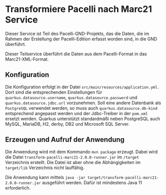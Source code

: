 # Transformiere Pacelli nach Marc21 Service

Dieser Service ist Teil des Pacelli-GND-Projekts, das die Daten, die im 
Rahmen der Erstellung der Pacelli-Edition erfasst worden sind, in die
GND überführt.

Dieser Teilservice überführt die Daten aus dem Pacelli-Format in das 
Marc21-XML-Format.

## Konfiguration

Die Konfiguration erfolgt in der Datei `src/main/resources/application.yml`. Dort sind die entsprechenden 
Einstellungen für `quarkus.datasource.username`, `quarkus.datasource.password` und `quarkus.datasource.jdbc.url`
vorzunehmen. Soll eine andere Datenbank als `PostgreSQL` verwendet werden, so muss auch `quarkus.datasource.db-kind`
entsprechend angepasst werden und der Jdbc-Treiber in der `pom.xml` ersetzt werden. Quarkus unterstützt standardmäßi 
neben PostgreSQL auch MySQL, MariaDB, H2, derby, DB2 und Microsoft SQL Server.
  
## Erzeugen und Aufruf der Anwendung

Die Anwendung wird mit dem Kommando `mvn package` erzeugt.
Dabei wird die Datei `transform-pacelli-marc21-2.0.0-runner.jar` im `/target` Verzeichnis erstellt.
Die Datei ist aber ohne die Abhängigkeiten im `target/lib` Verzeichnis nicht lauffähig.

Die Anwendung kann mittels `java -jar target/transform-pacelli-marc21-2.0.0-runner.jar` ausgeführt werden.
Dafür ist mindestens Java 11 erforderlich.
